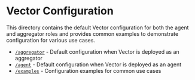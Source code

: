 # Vector Configuration

This directory contains the default Vector configuration for both the agent
and aggregator roles and provides common examples to demonstrate
configuration for various use cases.

* [`/aggregator`](aggregator) - Default configuration when Vector is deployed as an aggregator
* [`/agent`](agent) - Default configuration when Vector is deployed as an agent
* [`/examples`](examples) - Configuration examples for common use cases
